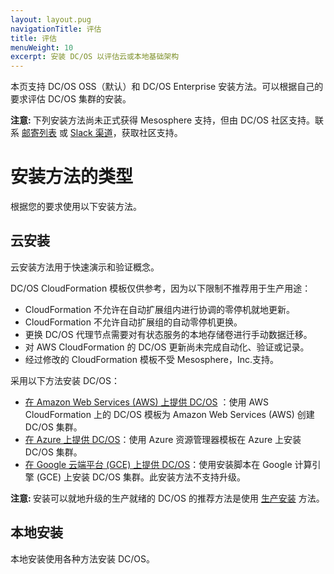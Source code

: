```yaml
---
layout: layout.pug
navigationTitle: 评估
title: 评估
menuWeight: 10
excerpt: 安装 DC/OS 以评估云或本地基础架构
---
```


本页支持 DC/OS OSS（默认）和 DC/OS Enterprise 安装方法。可以根据自己的要求评估 DC/OS 集群的安装。

<p class="message--note"><strong>注意: </strong> 下列安装方法尚未正式获得 Mesosphere 支持，但由 DC/OS 社区支持。联系 <a  href="https://groups.google.com/a/dcos.io/forum/#!forum/users">邮寄列表</a> 或 <a href="http://chat.dcos.io/?_ga=2.226911897.58407594.1533244861-1110201164.1520633201">Slack 渠道</a>，获取社区支持。</p>

# 安装方法的类型

根据您的要求使用以下安装方法。
 
## 云安装 
云安装方法用于快速演示和验证概念。

DC/OS CloudFormation 模板仅供参考，因为以下限制不推荐用于生产用途：
- CloudFormation 不允许在自动扩展组内进行协调的零停机就地更新。
- CloudFormation 不允许自动扩展组的自动零停机更换。
- 更换 DC/OS 代理节点需要对有状态服务的本地存储卷进行手动数据迁移。
- 对 AWS CloudFormation 的 DC/OS 更新尚未完成自动化、验证或记录。
- 经过修改的 CloudFormation 模板不受 Mesosphere，Inc.支持。

采用以下方法安装 DC/OS：
- [在 Amazon Web Services (AWS) 上提供 DC/OS](/cn/1.11/installing/evaluation/cloud-installation/aws/) ：使用 AWS CloudFormation 上的 DC/OS 模板为 Amazon Web Services (AWS) 创建 DC/OS 集群。
- [在 Azure 上提供 DC/OS](/cn/1.11/installing/evaluation/cloud-installation/azure/)：使用 Azure 资源管理器模板在 Azure 上安装 DC/OS 集群。
- [在 Google 云端平台 (GCE) 上提供 DC/OS](/cn/1.11/installing/evaluation/cloud-installation/gce/)：使用安装脚本在 Google 计算引擎 (GCE) 上安装 DC/OS 集群。此安装方法不支持升级。

<p class="message--note"><strong>注意: </strong> 安装可以就地升级的生产就绪的 DC/OS 的推荐方法是使用 <a href="/cn/1.11/installing/production/deploying-dcos/installation/">生产安装</a> 方法。</p>

## 本地安装 
本地安装使用各种方法安装 DC/OS。
